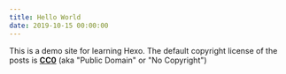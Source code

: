 ```yaml
---
title: Hello World
date: 2019-10-15 00:00:00
---
```

This is a demo site for learning Hexo.
The default copyright license of the posts is [**CC0**](https://creativecommons.org/publicdomain/zero/1.0/) (aka "Public Domain" or "No Copyright")
